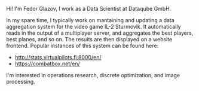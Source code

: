 <!---
FGlazov/FGlazov is a ✨ special ✨ repository because its `README.md` (this file) appears on your GitHub profile.
You can click the Preview link to take a look at your changes.
--->

Hi! I'm Fedor Glazov, I work as a Data Scientist at Dataqube GmbH.

In my spare time, I typically work on mantaining and updating a data aggregation system for the video game IL-2 Sturmovik.
It automatically reads in the output of a multiplayer server, and aggregates the best players, best planes, and so on. The results
are then displayed on a website frontend. Popular instances of this system can be found here:
- http://stats.virtualpilots.fi:8000/en/ 
- https://combatbox.net/en/

I'm interested in operations research, discrete optimization, and image processing.
